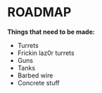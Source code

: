 # ROADMAP

**Things that need to be made:**
*	Turrets
*	Frickin laz0r turrets
*	Guns
*	Tanks
*	Barbed wire
*	Concrete stuff